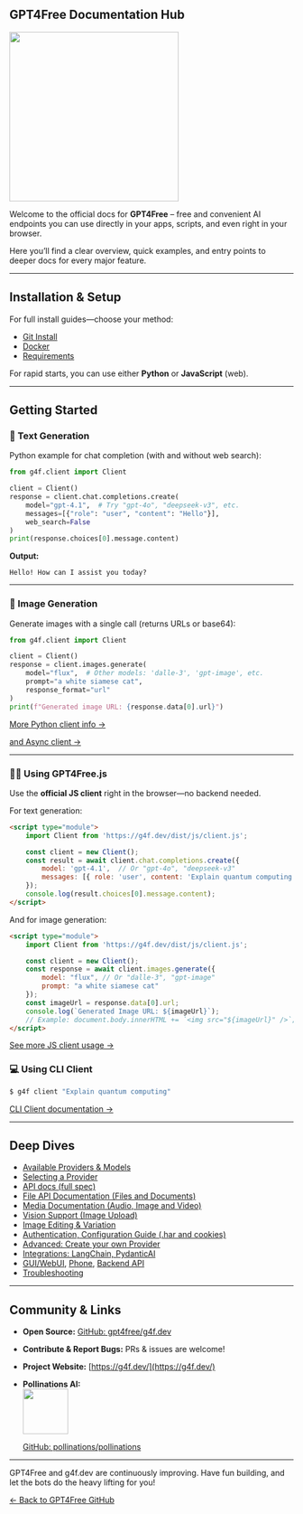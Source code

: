 ## GPT4Free Documentation Hub
<img src="https://image.pollinations.ai/prompt/Create%2Ba%2BBanner%2Bwith%2Bthe%2Bbird%2Band%2Bthe%2Btext%2B%22GPT4Free%22?width=480&height=832&model=kontext&nologo=true&private=false&enhance=false&safe=false&referrer=https%3A//g4f.dev/&image=https%3A//host.g4f.dev/files/fa019e9d-67ab-471c-b0c1-4fe189f157cd/media/1000040005.jpg&seed=2377457896" height="300"/>

Welcome to the official docs for **GPT4Free** – free and convenient AI endpoints you can use directly in your apps, scripts, and even right in your browser.

Here you’ll find a clear overview, quick examples, and entry points to deeper docs for every major feature.

---

## Installation & Setup

For full install guides—choose your method:

- [Git Install](git.md)
- [Docker](docker.md)
- [Requirements](requirements.md)

For rapid starts, you can use either **Python** or **JavaScript** (web).

---

## Getting Started

### 📝 Text Generation

Python example for chat completion (with and without web search):

```python
from g4f.client import Client

client = Client()
response = client.chat.completions.create(
    model="gpt-4.1",  # Try "gpt-4o", "deepseek-v3", etc.
    messages=[{"role": "user", "content": "Hello"}],
    web_search=False
)
print(response.choices[0].message.content)
```
**Output:**
```
Hello! How can I assist you today?
```

---

### 🎨  Image Generation

Generate images with a single call (returns URLs or base64):

```python
from g4f.client import Client

client = Client()
response = client.images.generate(
    model="flux",  # Other models: 'dalle-3', 'gpt-image', etc.
    prompt="a white siamese cat",
    response_format="url"
)
print(f"Generated image URL: {response.data[0].url}")
```

[More Python client info →](client.md)

[and Async client →](async_client.md)

---

### 🧙‍♂️ Using GPT4Free.js

Use the **official JS client** right in the browser—no backend needed.

For text generation:
```html
<script type="module">
    import Client from 'https://g4f.dev/dist/js/client.js';

    const client = new Client();
    const result = await client.chat.completions.create({
        model: 'gpt-4.1',  // Or "gpt-4o", "deepseek-v3"
        messages: [{ role: 'user', content: 'Explain quantum computing' }]
    });
    console.log(result.choices[0].message.content);
</script>
```

And for image generation:
```html
<script type="module">
    import Client from 'https://g4f.dev/dist/js/client.js';

    const client = new Client();
    const response = await client.images.generate({
        model: "flux", // Or "dalle-3", "gpt-image"
        prompt: "a white siamese cat"
    });
    const imageUrl = response.data[0].url;
    console.log(`Generated Image URL: ${imageUrl}`);
    // Example: document.body.innerHTML += `<img src="${imageUrl}" />`;
</script>
```

[See more JS client usage →](client_js.md)

### 💻 Using CLI Client

```bash
$ g4f client "Explain quantum computing"
```

[CLI Client documentation →](client_cli.md)

---

## Deep Dives

- [Available Providers & Models](providers-and-models.md)
- [Selecting a Provider](selecting_a_provider.md)
- [API docs (full spec)](/api-docs)
- [File API Documentation (Files and Documents)](file.md)
- [Media Documentation (Audio, Image and Video)](media.md)
- [Vision Support (Image Upload)](vision.md)
- [Image Editing & Variation](image_editing.md)
- [Authentication, Configuration Guide (.har and cookies)](config.md)
- [Advanced: Create your own Provider](guides/create_provider.md)
- [Integrations: LangChain, PydanticAI](pydantic_ai.md)
- [GUI/WebUI](gui.md), [Phone](guides/phone.md), [Backend API](backend_api_documentation.md)
- [Troubleshooting](https://github.com/gpt4free/g4f.dev/issues)

---

## Community & Links

- **Open Source:** [GitHub: gpt4free/g4f.dev](https://github.com/gpt4free/g4f.dev)
- **Contribute & Report Bugs:** PRs & issues are welcome!
- **Project Website:** [https://g4f.dev/](https://g4f.dev/)
- **Pollinations AI:**  
  <img src="https://image.pollinations.ai/prompt/Create+a+logo+for+Pollinations+AI+featuring+an+abstract+flower+blooming+digital+petals+glowing+center+futuristic+font+Pollinations+AI?width=512&height=256&nologo=true" height="80">

  [GitHub: pollinations/pollinations](https://github.com/pollinations/pollinations)

---

GPT4Free and g4f.dev are continuously improving. Have fun building, and let the bots do the heavy lifting for you!

[← Back to GPT4Free GitHub](https://github.com/xtekky/gpt4free)
